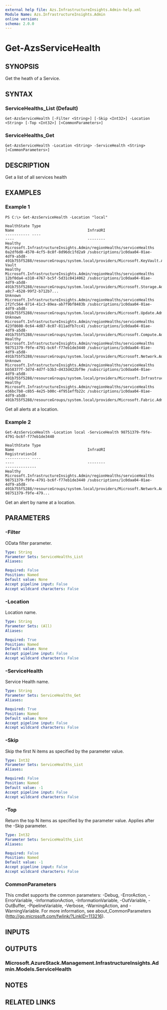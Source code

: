 ```yaml
---
external help file: Azs.InfrastructureInsights.Admin-help.xml
Module Name: Azs.InfrastructureInsights.Admin
online version: 
schema: 2.0.0
---
```


# Get-AzsServiceHealth

## SYNOPSIS
Get the heath of a Service.

## SYNTAX

### ServiceHealths_List (Default)
```
Get-AzsServiceHealth [-Filter <String>] [-Skip <Int32>] -Location <String> [-Top <Int32>] [<CommonParameters>]
```

### ServiceHealths_Get
```
Get-AzsServiceHealth -Location <String> -ServiceHealth <String> [<CommonParameters>]
```

## DESCRIPTION
Get a list of all services health

## EXAMPLES

### Example 1
```
PS C:\> Get-AzsServiceHealth -Location "local"

HealthState Type                                                                Name                                 InfraURI
----------- ----                                                                ----                                 --------
Healthy     Microsoft.InfrastructureInsights.Admin/regionHealths/serviceHealths 0a2df6d8-4570-4cf5-8c8f-8d96dc1fd2a9 /subscriptions/1c0daa04-01ae-4df9-a5d8-491b755f5288/resourceGroups/system.local/providers/Microsoft.KeyVault.Admin/locations/local/infraRoles/Key Vault
Healthy     Microsoft.InfrastructureInsights.Admin/regionHealths/serviceHealths 12bf0da4-e310-4767-bc5f-5d31c0414062 /subscriptions/1c0daa04-01ae-4df9-a5d8-491b755f5288/resourceGroups/system.local/providers/Microsoft.Storage.Admin/farms/f1031738-a8c7-4528-99f2-b712b7...
Unknown     Microsoft.InfrastructureInsights.Admin/regionHealths/serviceHealths 2f2fc564-8714-41c3-89ea-ab7f9bf8483b /subscriptions/1c0daa04-01ae-4df9-a5d8-491b755f5288/resourceGroups/system.local/providers/Microsoft.Update.Admin/updateLocations/local/infraRoles/Updates
Unknown     Microsoft.InfrastructureInsights.Admin/regionHealths/serviceHealths 423f8608-0c64-4d87-8c07-811adfb7cc41 /subscriptions/1c0daa04-01ae-4df9-a5d8-491b755f5288/resourceGroups/system.local/providers/Microsoft.Compute.Admin/infraRoles/Compute
Healthy     Microsoft.InfrastructureInsights.Admin/regionHealths/serviceHealths 98751379-f9fe-4791-bc6f-f77eb1de3440 /subscriptions/1c0daa04-01ae-4df9-a5d8-491b755f5288/resourceGroups/system.local/providers/Microsoft.Network.Admin/infraRoles/Network
Unknown     Microsoft.InfrastructureInsights.Admin/regionHealths/serviceHealths bb58377f-3d7d-4d7f-b3b3-d433d422bf9e /subscriptions/1c0daa04-01ae-4df9-a5d8-491b755f5288/resourceGroups/system.local/providers/Microsoft.InfrastructureInsights.Admin/regionHealths/local/i...
Healthy     Microsoft.InfrastructureInsights.Admin/regionHealths/serviceHealths e56bc7b8-c8b5-4e25-b00c-4f951effb22c /subscriptions/1c0daa04-01ae-4df9-a5d8-491b755f5288/resourceGroups/system.local/providers/Microsoft.Fabric.Admin/fabricLocations/local/infraRoles/Capa...
```

Get all alerts at a location.

### Example 2
```
Get-AzsServiceHealth -Location local -ServiceHealth 98751379-f9fe-4791-bc6f-f77eb1de3440

HealthState Type                                                                Name                                 InfraURI                                                                                                                             RegistrationId
----------- ----                                                                ----                                 --------                                                                                                                             --------------
Healthy     Microsoft.InfrastructureInsights.Admin/regionHealths/serviceHealths 98751379-f9fe-4791-bc6f-f77eb1de3440 /subscriptions/1c0daa04-01ae-4df9-a5d8-491b755f5288/resourceGroups/system.local/providers/Microsoft.Network.Admin/infraRoles/Network 98751379-f9fe-479...
```

Get an alert by name at a location.

## PARAMETERS

### -Filter
OData filter parameter.

```yaml
Type: String
Parameter Sets: ServiceHealths_List
Aliases: 

Required: False
Position: Named
Default value: None
Accept pipeline input: False
Accept wildcard characters: False
```

### -Location
Location name.

```yaml
Type: String
Parameter Sets: (All)
Aliases: 

Required: True
Position: Named
Default value: None
Accept pipeline input: False
Accept wildcard characters: False
```

### -ServiceHealth
Service Health name.

```yaml
Type: String
Parameter Sets: ServiceHealths_Get
Aliases: 

Required: True
Position: Named
Default value: None
Accept pipeline input: False
Accept wildcard characters: False
```

### -Skip
Skip the first N items as specified by the parameter value.

```yaml
Type: Int32
Parameter Sets: ServiceHealths_List
Aliases: 

Required: False
Position: Named
Default value: -1
Accept pipeline input: False
Accept wildcard characters: False
```

### -Top
Return the top N items as specified by the parameter value.
Applies after the -Skip parameter.

```yaml
Type: Int32
Parameter Sets: ServiceHealths_List
Aliases: 

Required: False
Position: Named
Default value: -1
Accept pipeline input: False
Accept wildcard characters: False
```

### CommonParameters
This cmdlet supports the common parameters: -Debug, -ErrorAction, -ErrorVariable, -InformationAction, -InformationVariable, -OutVariable, -OutBuffer, -PipelineVariable, -Verbose, -WarningAction, and -WarningVariable. For more information, see about_CommonParameters (http://go.microsoft.com/fwlink/?LinkID=113216).

## INPUTS

## OUTPUTS

### Microsoft.AzureStack.Management.InfrastructureInsights.Admin.Models.ServiceHealth

## NOTES

## RELATED LINKS

